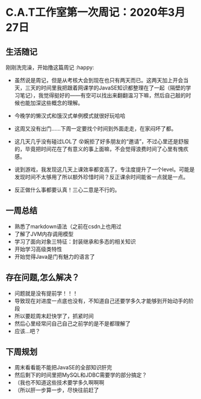 # C.A.T工作室第一次周记：2020年3月27日

## 生活随记

刚刚洗完澡，开始撸这篇周记  :happy:

- 虽然说是周记，但是从考核大会到现在也只有两天而已。这两天加上开会当天，三天的时间里我把跟着网课学的JavaSE知识都整理在了一起（隔壁的学习笔记），我觉得挺好的——有空可以找出来翻翻温习下嘛，然后自己敲的时候也能加深这些概念的理解。
- 今晚学的懒汉式和饿汉式单例模式就很好玩哈哈
- 这周又没有出门......下周一定要找个时间到外面走走，在家闷坏了都。
- 这几天几乎没有碰过LOL了 :dizzy_face:婉拒了好多朋友的“邀请”，不过心里还是舒服的，毕竟把时间花在了有意义的事上面嘛，不会觉得浪费时间了心里有愧疚感。
- 说到游戏，我发现这几天上课效率都变高了，专注度提升了一个level。可能是发现时间不太够用了所以额外珍惜时间？反正课余时间能省一点就是一点。

- 反正做什么事都要认真！三心二意是不行的。

## 一周总结

- 熟悉了markdown语法（之前在csdn上也用过
- 了解了JVM内存调用模型
- 学习了面向对象三特征：封装继承和多态的相关知识
- 开始学习高级类特性
- 开始觉得Java是门有魅力的语言了

## 存在问题,怎么解决？

- 问题就是没有提前学！！！
- 导致现在对进度一点底也没有，不知道自己还要学多久才能够到开始动手的阶段
- 所以要趁周末赶快学了，抓紧时间
- 然后心里经常问自己自己之前学的是不是都理解了
- 应该...吧？

## 下周规划

- 周末看看能不能把JavaSE的全部知识肝完
- 然后剩下的时间里把MySQL和JDBC需要学的部分搞定？
- （我也不知道这些技术要学多久啊啊啊
- （所以肝一步算一步，尽快往前赶了